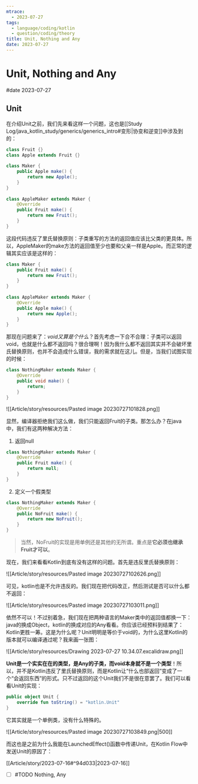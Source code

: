 ```yaml
---
mtrace:
  - 2023-07-27
tags:
  - language/coding/kotlin
  - question/coding/theory
title: Unit, Nothing and Any
date: 2023-07-27
---
```

# Unit, Nothing and Any

#date 2023-07-27

## Unit

在介绍Unit之前，我们先来看这样一个问题，这也是[[Study Log/java_kotlin_study/generics/generics_intro#变形|协变和逆变]]中涉及到的：

```java
class Fruit {}  
class Apple extends Fruit {}  
  
class Maker {  
	public Apple make() {  
		return new Apple();  
	}  
}  
  
class AppleMaker extends Maker {  
	@Override  
	public Fruit make() {  
		return new Fruit();  
	}  
}
```

这段代码违反了里氏替换原则：子类重写的方法的返回值应该比父类的更具体。所以，AppleMaker的make方法的返回值至少也要和父亲一样是Apple。而正常的逻辑其实应该是这样的：

```java
class Maker {  
	public Fruit make() {  
		return new Fruit();  
	}  
}  
  
class AppleMaker extends Maker {  
	@Override  
	public Apple make() {  
		return new Apple();  
	}  
}
```

那现在问题来了：*void又算是个什么*？首先考虑一下合不合理：子类可以返回void，也就是什么都不返回吗？很合理啊！因为我什么都不返回其实并不会破坏里氏替换原则，也并不会造成什么错误，我的需求就在这儿。但是，当我们试图实现的时候：

```java
class NothingMaker extends Maker {  
	@Override  
	public void make() {  
		return;  
	}  
}
```

![[Article/story/resources/Pasted image 20230727101828.png]]

显然，编译器拒绝我们这么做，我们只能返回Fruit的子类。那怎么办？在java中，我们有这两种解决方法：

1. 返回null

```java
class NothingMaker extends Maker {  
	@Override  
	public Fruit make() {  
		return null;  
	}  
}
```

2. 定义一个假类型

```java
class NothingMaker extends Maker {  
	@Override  
	public NoFruit make() {  
		return new NoFruit();  
	}  
}
```

> 当然，NoFruit的实现是用单例还是其他的无所谓。重点是**它必须也继承Fruit才可以**。

现在，我们来看看Kotlin到底有没有这样的问题。首先是违反里氏替换原则：

![[Article/story/resources/Pasted image 20230727102626.png]]

可见，kotlin也是不允许违反的。我们现在把代码改正，然后测试是否可以什么都不返回：

![[Article/story/resources/Pasted image 20230727103011.png]]

依然不可以！不过别着急，我们现在把两种语言的Maker类中的返回值都换一下：java的换成Object，kotlin的换成对应的Any看看。你应该已经预料到结果了：Kotlin更胜一筹。这是为什么呢？Unit明明是等价于void的，为什么这里Kotlin的版本就可以编译通过呢？我来画一张图：

![[Article/story/resources/Drawing 2023-07-27 10.34.07.excalidraw.png]]

**Unit是一个实实在在的类型，是Any的子类，而void本身就不是一个类型**！所以，并不是Kotlin违反了里氏替换原则，而是Kotlin让“什么也部返回”变成了一个“会返回东西”的形式。只不过返回的这个Unit我们不是很在意罢了。我们可以看看Unit的实现：

```kotlin
public object Unit {  
	override fun toString() = "kotlin.Unit"  
}
```

它其实就是一个单例类，没有什么特殊的。

![[Article/story/resources/Pasted image 20230727103849.png|500]]

而这也是之前为什么我能在LaunchedEffect()函数中传递Unit，在Kotlin Flow中发送Unit的原因了：

[[Article/story/2023-07-16#^94d033|2023-07-16]]

- [ ] #TODO Nothing, Any